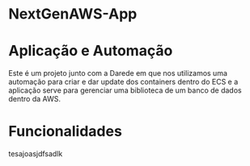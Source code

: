 # NextGenAWS-App

# Aplicação e Automação
Este é um projeto junto com a Darede em que nos utilizamos uma automação para criar e dar update dos containers dentro do ECS e a aplicação serve para gerenciar uma biblioteca de um banco de dados dentro da AWS.

# Funcionalidades

tesajoasjdfsadlk